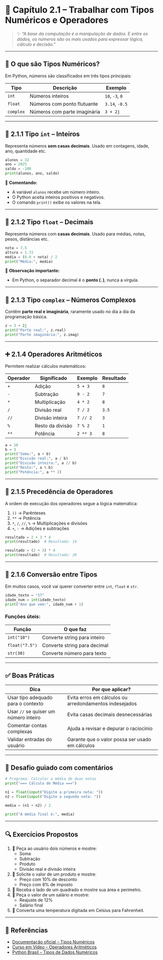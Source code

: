 # 🧮 Capítulo 2.1 – Trabalhar com Tipos Numéricos e Operadores

> ✨ *“A base da computação é a manipulação de dados. E entre os dados, os números são os mais usados para expressar lógica, cálculo e decisão.”*

------

## 📘 O que são Tipos Numéricos?

Em Python, números são classificados em três tipos principais:

| Tipo      | Descrição                    | Exemplo         |
| --------- | ---------------------------- | --------------- |
| `int`     | Números inteiros             | `10`, `-3`, `0` |
| `float`   | Números com ponto flutuante  | `3.14`, `-0.5`  |
| `complex` | Números com parte imaginária | `3 + 2j`        |

------

## 🔢 2.1.1 Tipo `int` – Inteiros

Representa números **sem casas decimais**. Usado em contagens, idade, ano, quantidade etc.

```python
alunos = 32
ano = 2025
saldo = -100
print(alunos, ano, saldo)
```

🔎 **Comentando:**

- A variável `alunos` recebe um número inteiro.
- O Python aceita inteiros positivos e negativos.
- O comando `print()` exibe os valores na tela.

------

## 🔡 2.1.2 Tipo `float` – Decimais

Representa números com **casas decimais**. Usado para médias, notas, pesos, distâncias etc.

```python
nota = 7.5
altura = 1.72
media = (6.0 + nota) / 2
print("Média:", media)
```

🔎 **Observação importante:**

- Em Python, o separador decimal é o **ponto (`.`)**, nunca a vírgula.

------

## 🔮 2.1.3 Tipo `complex` – Números Complexos

Contêm **parte real e imaginária**, raramente usado no dia a dia da programação básica.

```python
z = 3 + 2j
print("Parte real:", z.real)
print("Parte imaginária:", z.imag)
```

------

## ➕ 2.1.4 Operadores Aritméticos

Permitem realizar cálculos matemáticos:

| Operador | Significado      | Exemplo  | Resultado |
| -------- | ---------------- | -------- | --------- |
| `+`      | Adição           | `5 + 3`  | `8`       |
| `-`      | Subtração        | `9 - 2`  | `7`       |
| `*`      | Multiplicação    | `4 * 2`  | `8`       |
| `/`      | Divisão real     | `7 / 2`  | `3.5`     |
| `//`     | Divisão inteira  | `7 // 2` | `3`       |
| `%`      | Resto da divisão | `7 % 2`  | `1`       |
| `**`     | Potência         | `2 ** 3` | `8`       |

```python
a = 10
b = 3
print("Soma:", a + b)
print("Divisão real:", a / b)
print("Divisão inteira:", a // b)
print("Resto:", a % b)
print("Potência:", a ** 2)
```

------

## 🧮 2.1.5 Precedência de Operadores

A ordem de execução dos operadores segue a lógica matemática:

1. `()` → Parênteses
2. `**` → Potência
3. `*`, `/`, `//`, `%` → Multiplicações e divisões
4. `+`, `-` → Adições e subtrações

```python
resultado = 2 + 3 * 4
print(resultado)  # Resultado: 14

resultado = (2 + 3) * 4
print(resultado)  # Resultado: 20
```

------

## 🔄 2.1.6 Conversão entre Tipos

Em muitos casos, você vai querer converter entre `int`, `float` e `str`.

```python
idade_texto = "17"
idade_num = int(idade_texto)
print("Ano que vem:", idade_num + 1)
```

### Funções úteis:

| Função         | O que faz                    |
| -------------- | ---------------------------- |
| `int("10")`    | Converte string para inteiro |
| `float("7.5")` | Converte string para decimal |
| `str(30)`      | Converte número para texto   |

------

## ✅ Boas Práticas

| Dica                                  | Por que aplicar?                                       |
| ------------------------------------- | ------------------------------------------------------ |
| Usar tipo adequado para o contexto    | Evita erros em cálculos ou arredondamentos indesejados |
| Usar `//` se quiser um número inteiro | Evita casas decimais desnecessárias                    |
| Comentar contas complexas             | Ajuda a revisar e depurar o raciocínio                 |
| Validar entradas do usuário           | Garante que o valor possa ser usado em cálculos        |

------

## 🧠 Desafio guiado com comentários

```python
# Programa: Calcular a média de duas notas
print("=== Cálculo de Média ===")

n1 = float(input("Digite a primeira nota: "))
n2 = float(input("Digite a segunda nota: "))

media = (n1 + n2) / 2

print("A média final é:", media)
```

------

## 🔍 Exercícios Propostos

1. 🧠 Peça ao usuário dois números e mostre:
   - Soma
   - Subtração
   - Produto
   - Divisão real e divisão inteira
2. 🧾 Solicite o valor de um produto e mostre:
   - Preço com 10% de desconto
   - Preço com 8% de imposto
3. 📐 Receba o lado de um quadrado e mostre sua área e perímetro.
4. 💸 Peça o valor de um salário e mostre:
   - Reajuste de 12%
   - Salário final
5. 🔁 Converta uma temperatura digitada em Celsius para Fahrenheit.

------

## 🔗 Referências

- [Documentação oficial – Tipos Numéricos](https://docs.python.org/pt-br/3/library/numbers.html)
- [Curso em Vídeo – Operadores Aritméticos](https://www.youtube.com/watch?v=RYnZzvWx7WU)
- [Python Brasil – Tipos de Dados Numéricos](https://wiki.python.org.br/TiposDeDados)

